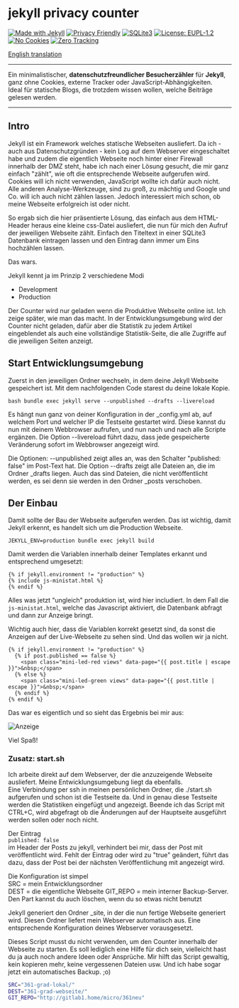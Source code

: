 # jekyll privacy counter

[![Made with Jekyll](https://img.shields.io/badge/Made%20with-Jekyll-b7173b?logo=jekyll&logoColor=white)](https://jekyllrb.com/)
[![Privacy Friendly](https://img.shields.io/badge/Privacy-Friendly-brightgreen)](#)
[![SQLite3](https://img.shields.io/badge/Database-SQLite3-blue)](https://www.sqlite.org/)
[![License: EUPL-1.2](https://img.shields.io/badge/License-EUPL--1.2-blue.svg)](https://joinup.ec.europa.eu/collection/eupl/eupl-text-eupl-12)
[![No Cookies](https://img.shields.io/badge/Cookies-None-orange)](#)
[![Zero Tracking](https://img.shields.io/badge/Tracking-Zero-critical)](#)

[English translation](README_EN.md)

---
Ein minimalistischer, **datenschutzfreundlicher Besucherzähler** für **Jekyll**,  
ganz ohne Cookies, externe Tracker oder JavaScript-Abhängigkeiten.  
Ideal für statische Blogs, die trotzdem wissen wollen, welche Beiträge gelesen werden.

---

## Intro

Jekyll ist ein Framework welches statische Webseiten ausliefert. Da ich - auch aus Datenschutzgründen - kein Log auf dem Webserver eingeschaltet habe und zudem die eigentlich Webseite noch hinter einer Firewall innerhalb der DMZ steht, habe ich nach einer Lösung gesucht, die mir ganz einfach "zählt", wie oft die entsprechende Webseite aufgerufen wird. Cookies will ich nicht verwenden, JavaScript wollte ich dafür auch nicht. Alle anderen Analyse-Werkzeuge, sind zu groß, zu mächtig und Google und Co. will ich auch nicht zählen lassen. Jedoch interessiert mich schon, ob meine Webseite erfolgreich ist oder nicht.

So ergab sich die hier präsentierte Lösung, das einfach aus dem HTML-Header heraus eine kleine css-Datei ausliefert, die nun für mich den Aufruf der jeweiligen Webseite zählt. Einfach den Titeltext in einer SQLite3 Datenbank eintragen lassen und den Eintrag dann immer um Eins hochzählen lassen.

Das wars.

Jekyll kennt ja im Prinzip 2 verschiedene Modi
 * Development
 * Production

Der Counter wird nur geladen wenn die Produktive Webseite online ist. Ich zeige später, wie man das macht. In der Entwicklungsumgebung wird der Counter nicht geladen, dafür aber die Statistik zu jedem Artikel eingeblendet als auch eine vollständige Statistik-Seite, die alle Zugriffe auf die jeweiligen Seiten anzeigt.

## Start Entwicklungsumgebung

Zuerst in den jeweiligen Ordner wechseln, in dem deine Jekyll Webseite gespeichert ist. Mit dem nachfolgenden Code starest du deine lokale Kopie.

```bash bundle exec jekyll serve --unpublished --drafts --livereload```

Es hängt nun ganz von deiner Konfiguration in der _config.yml ab, auf welchem Port und welcher IP die Testseite gestartet wird. Diese kannst du nun mit deinem Webbrowser aufrufen, und nun nach und nach alle Scripte ergänzen. Die Option --livereload führt dazu, dass jede gespeicherte Veränderung sofort im Webbrowser angezeigt wird.

Die Optionen: --unpublished zeigt alles an, was den Schalter "published: false" im Post-Text hat. Die Option --drafts zeigt alle Dateien an, die im Ordner _drafts liegen. Auch das sind Dateien, die nicht veröffentlicht werden, es sei denn sie werden in den Ordner _posts verschoben.

## Der Einbau

Damit sollte der Bau der Webseite aufgerufen werden. Das ist wichtig, damit Jekyll erkennt, es handelt sich um die Production Webseite.

``` JEKYLL_ENV=production bundle exec jekyll build ```

Damit werden die Variablen innerhalb deiner Templates erkannt und entsprechend umgesetzt:

```
{% if jekyll.environment != "production" %}
{% include js-ministat.html %}
{% endif %}
```

Alles was jetzt "ungleich" produktion ist, wird hier includiert. In dem Fall die ``` js-ministat.html ```, welche das Javascript aktiviert, die Datenbank abfragt und dann zur Anzeige bringt.

Wichtig auch hier, dass die Variablen korrekt gesetzt sind, da sonst die Anzeigen auf der Live-Webseite zu sehen sind. Und das wollen wir ja nicht.

```
{% if jekyll.environment != "production" %}
  {% if post.published == false %}
    <span class="mini-led-red views" data-page="{{ post.title | escape }}">&nbsp;</span>
  {% else %}
    <span class="mini-led-green views" data-page="{{ post.title | escape }}">&nbsp;</span>
  {% endif %}
{% endif %}
```

Das war es eigentlich und so sieht das Ergebnis bei mir aus:

![Anzeige](counter.png)

Viel Spaß!


### Zusatz: start.sh

Ich arbeite direkt auf dem Webserver, der die anzuzeigende Webseite ausliefert. Meine Entwicklungsumgebung liegt da ebenfalls.  
Eine Verbindung per ssh in meinen persönlichen Ordner, die ./start.sh aufgerufen und schon ist die Testseite da. Und in genau diese Testseite
werden die Statistiken eingefügt und angezeigt.
Beende ich das Script mit CTRL+C, wird abgefragt ob die Änderungen auf der Hauptseite ausgeführt werden sollen oder noch nicht.

Der Eintrag  
``` published: false ```  
im Header der Posts zu jekyll, verhindert bei mir, dass der Post mit veröffentlicht wird. Fehlt der Eintrag oder wird zu "true" geändert, führt das dazu, dass der Post bei der nächsten Veröffentlichung mit angezeigt wird.

Die Konfiguration ist simpel  
SRC = mein Entwicklungsordner  
DEST = die eigentliche Webseite
GIT_REPO = mein interner Backup-Server. Den Part kannst du auch löschen, wenn du so etwas nicht benutzt

Jekyll generiert den Ordner _site, in der die nun fertige Webseite generiert wird. Diesen Ordner liefert mein Webserver automatisch aus. Eine entsprechende Konfiguration deines Webserver vorausgesetzt.

Dieses Script musst du nicht verwenden, um den Counter innerhalb der Webseite zu starten. Es soll lediglich eine Hilfe für dich sein, vielleicht hast du ja auch noch andere Ideen oder Ansprüche. Mir hilft das Script gewaltig, kein kopieren mehr, keine vergessenen Dateien usw. Und ich habe sogar jetzt ein automatisches Backup. ;o)

```bash
SRC="361-grad-lokal/"
DEST="361-grad-webseite/"
GIT_REPO="http://gitlab1.home/micro/361neu"

```